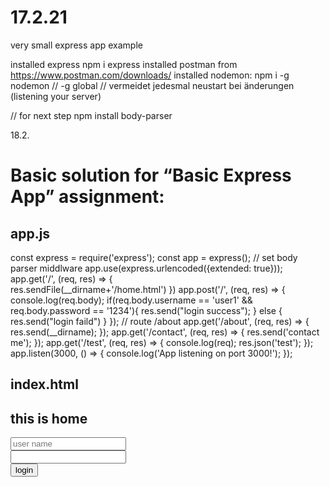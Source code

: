 # 17.2.21 
very small express app example

installed express npm i express
installed postman from https://www.postman.com/downloads/
installed nodemon: npm i -g nodemon  // -g global  //  vermeidet jedesmal neustart bei änderungen
(listening your server)

// for next step
npm install body-parser

18.2.
# Basic solution for “Basic Express App” assignment:
## app.js
const express = require('express');
const app = express();
// set body parser middlware
app.use(express.urlencoded({extended: true}));
app.get('/', (req, res) => {    
    res.sendFile(__dirname+'/home.html')
})
app.post('/', (req, res) => {
    console.log(req.body);
    if(req.body.username == 'user1' && req.body.password == '1234'){
        res.send("login success");
    } else {
        res.send("login faild")
    }
});
// route /about
app.get('/about', (req, res) => {
    res.send(__dirname);
});
app.get('/contact', (req, res) => {
    res.send('contact me');
});
app.get('/test', (req, res) => {
    console.log(req);
    res.json('test');
});
app.listen(3000, () => {
    console.log('App listening on port 3000!');
});


## index.html
<!DOCTYPE html>
<html lang="en">
<head>
    <meta charset="UTF-8">
    <meta name="viewport" content="width=device-width, initial-scale=1.0">
    <title>home</title>
</head>
<body>
    <h2>this is home</h2>
    <form action="/" method="post">
        <input type="text" name="username" placeholder="user name">
        <br>
        <input type="password" name="password" >
        <br>
        <input type="submit" value="login">
    </form>
</body>
</html>